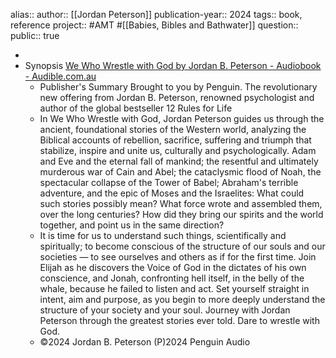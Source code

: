 alias::
author:: [[Jordan Peterson]] 
publication-year:: 2024
tags:: book, reference
project:: #AMT #[[Babies, Bibles and Bathwater]] 
question::
public:: true

-
- Synopsis [We Who Wrestle with God by Jordan B. Peterson - Audiobook - Audible.com.au](https://www.audible.com.au/pd/We-Who-Wrestle-With-God-Audiobook/B0CV4J6W3D?ref_pageloadid=9ucrHiSwN4T0OTYx&pf_rd_p=7c297f06-fd16-4c42-9a52-df5b2ce8d22d&pf_rd_r=H5F3S9A8358Y9J66ZQNA&plink=0NL6vNppWzRwy9On&pageLoadId=z5Iz1CLqcnrfTycD&creativeId=373227f2-285c-4e34-86db-30cedb937899&ref=a_library_w_c5_lProduct_3)
	- Publisher's Summary
	  Brought to you by Penguin.
	  The revolutionary new offering from Jordan B. Peterson, renowned psychologist and author of the global bestseller 12 Rules for Life
	- In We Who Wrestle with God, Jordan Peterson guides us through the ancient, foundational stories of the Western world, analyzing the Biblical accounts of rebellion, sacrifice, suffering and triumph that stabilize, inspire and unite us, culturally and psychologically. Adam and Eve and the eternal fall of mankind; the resentful and ultimately murderous war of Cain and Abel; the cataclysmic flood of Noah, the spectacular collapse of the Tower of Babel; Abraham's terrible adventure, and the epic of Moses and the Israelites: What could such stories possibly mean? What force wrote and assembled them, over the long centuries? How did they bring our spirits and the world together, and point us in the same direction?
	- It is time for us to understand such things, scientifically and spiritually; to become conscious of the structure of our souls and our societies — to see ourselves and others as if for the first time.
	  Join Elijah as he discovers the Voice of God in the dictates of his own conscience, and Jonah, confronting hell itself, in the belly of the whale, because he failed to listen and act. Set yourself straight in intent, aim and purpose, as you begin to more deeply understand the structure of your society and your soul. Journey with Jordan Peterson through the greatest stories ever told.
	  Dare to wrestle with God.
	- ©2024 Jordan B. Peterson (P)2024 Penguin Audio